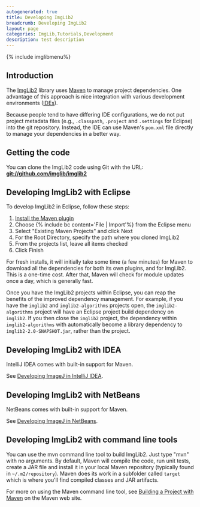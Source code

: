 ```yaml
---
autogenerated: true
title: Developing ImgLib2
breadcrumb: Developing ImgLib2
layout: page
categories: ImgLib,Tutorials,Development
description: test description
---
```


{% include imglibmenu%}


## Introduction

The [ImgLib2](ImgLib2 "wikilink") library uses [Maven](Maven "wikilink") to manage project dependencies. One advantage of this approach is nice integration with various development environments ([IDEs](IDEs "wikilink")).

Because people tend to have differing IDE configurations, we do not put project metadata files (e.g., `.classpath`, `.project` and `.settings` for Eclipse) into the git repository. Instead, the IDE can use Maven's `pom.xml` file directly to manage your dependencies in a better way.

## Getting the code

You can clone the ImgLib2 code using Git with the URL: **<git://github.com/imglib/imglib2>**

## Developing ImgLib2 with Eclipse

To develop ImgLib2 in Eclipse, follow these steps:

1.  [Install the Maven plugin](Using_Maven_with_Eclipse "wikilink")
2.  Choose {% include bc content='File | Import'%} from the Eclipse menu
3.  Select "Existing Maven Projects" and click Next
4.  For the Root Directory, specify the path where you cloned ImgLib2
5.  From the projects list, leave all items checked
6.  Click Finish

For fresh installs, it will initially take some time (a few minutes) for Maven to download all the dependencies for both its own plugins, and for ImgLib2. This is a one-time cost. After that, Maven will check for module updates once a day, which is generally fast.

Once you have the ImgLib2 projects within Eclipse, you can reap the benefits of the improved dependency management. For example, if you have the `imglib2` and `imglib2-algorithms` projects open, the `imglib2-algorithms` project will have an Eclipse project build dependency on `imglib2`. If you then close the `imglib2` project, the dependency within `imglib2-algorithms` with automatically become a library dependency to `imglib2-2.0-SNAPSHOT.jar`, rather than the project.

## Developing ImgLib2 with IDEA

IntelliJ IDEA comes with built-in support for Maven.

See [Developing ImageJ in IntelliJ IDEA](Developing_ImageJ_in_IntelliJ_IDEA "wikilink").

## Developing ImgLib2 with NetBeans

NetBeans comes with built-in support for Maven.

See [Developing ImageJ in NetBeans](Developing_ImageJ_in_NetBeans "wikilink").

## Developing ImgLib2 with command line tools

You can use the mvn command line tool to build ImgLib2. Just type "mvn" with no arguments. By default, Maven will compile the code, run unit tests, create a JAR file and install it in your local Maven repository (typically found in `~/.m2/repository`). Maven does its work in a subfolder called `target` which is where you'll find compiled classes and JAR artifacts.

For more on using the Maven command line tool, see [Building a Project with Maven](http://maven.apache.org/run-maven/index.html) on the Maven web site.

  
